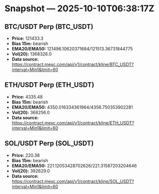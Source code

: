 # Snapshot — 2025-10-10T06:38:17Z

## BTC/USDT Perp (BTC_USDT)
- **Price:** 121433.3
- **Bias 15m:** bearish
- **EMA20/EMA50:** 121496.10620371684/121513.36731844775
- **Vol(20):** 1368326.0
- **Data source:** https://contract.mexc.com/api/v1/contract/kline/BTC_USDT?interval=Min1&limit=60

## ETH/USDT Perp (ETH_USDT)
- **Price:** 4335.48
- **Bias 15m:** bearish
- **EMA20/EMA50:** 4350.016334361964/4356.750353902281
- **Vol(20):** 368256.0
- **Data source:** https://contract.mexc.com/api/v1/contract/kline/ETH_USDT?interval=Min1&limit=60

## SOL/USDT Perp (SOL_USDT)
- **Price:** 220.38
- **Bias 15m:** bearish
- **EMA20/EMA50:** 221.12053428702626/221.31587203204646
- **Vol(20):** 392629.0
- **Data source:** https://contract.mexc.com/api/v1/contract/kline/SOL_USDT?interval=Min1&limit=60
